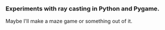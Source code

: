 ### Experiments with ray casting in Python and Pygame.

Maybe I'll make a maze game or something out of it.

